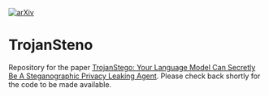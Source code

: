 [![arXiv](https://img.shields.io/badge/arXiv-2505.20118-b31b1b.svg)](https://arxiv.org/abs/2505.20118)
# TrojanSteno
Repository for the paper [TrojanStego: Your Language Model Can Secretly Be A Steganographic Privacy Leaking Agent](https://arxiv.org/abs/2505.20118). Please check back shortly for the code to be made available.
